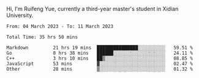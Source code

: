 Hi, I'm Ruifeng Yue, currently a third-year master's student in Xidian University.

<!--
**yrf105/yrf105** is a ✨ _special_ ✨ repository because its `README.md` (this file) appears on your GitHub profile.

Here are some ideas to get you started:

- 🔭 I’m currently working on ...
- 🌱 I’m currently learning ...
- 👯 I’m looking to collaborate on ...
- 🤔 I’m looking for help with ...
- 💬 Ask me about ...
- 📫 How to reach me: ...
- 😄 Pronouns: ...
- ⚡ Fun fact: ...
-->

<!--START_SECTION:waka-->

```text
From: 04 March 2023 - To: 11 March 2023

Total Time: 35 hrs 50 mins

Markdown         21 hrs 19 mins  ███████████████░░░░░░░░░░   59.51 %
Go               8 hrs 38 mins   ██████░░░░░░░░░░░░░░░░░░░   24.11 %
C++              3 hrs 10 mins   ██▒░░░░░░░░░░░░░░░░░░░░░░   08.85 %
JavaScript       53 mins         ▓░░░░░░░░░░░░░░░░░░░░░░░░   02.47 %
Other            28 mins         ▒░░░░░░░░░░░░░░░░░░░░░░░░   01.32 %
```

<!--END_SECTION:waka-->
